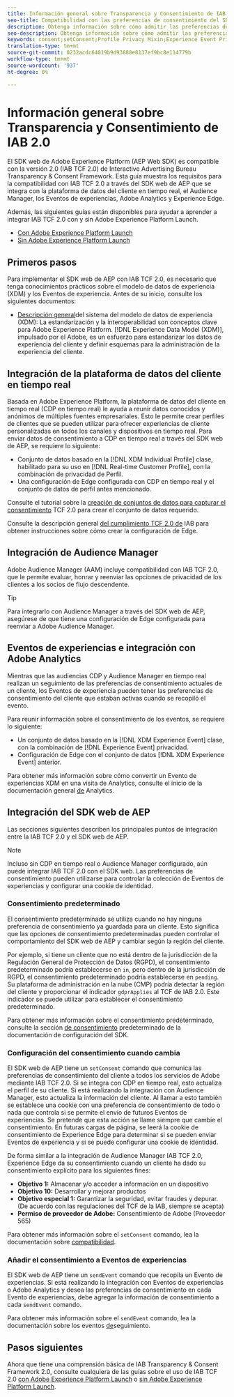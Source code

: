 ```yaml
---
title: Información general sobre Transparencia y Consentimiento de IAB 2.0
seo-title: Compatibilidad con las preferencias de consentimiento del SDK web de Adobe Experience Platform de Interactive Advertising Bureau Transparency & Consent Framework 2.0
description: Obtenga información sobre cómo admitir las preferencias de consentimiento TCF 2.0 de IAB con el SDK web de Experience Platform
seo-description: Obtenga información sobre cómo admitir las preferencias de consentimiento TCF 2.0 de IAB con el SDK web de Experience Platform
keywords: consent;setConsent;Profile Privacy Mixin;Experience Event Privacy Mixin;Privacy Mixin;IAB TCF 2.0;Real-time CDP;Real-time Customer Data Profile
translation-type: tm+mt
source-git-commit: 0232acdc64019b9d93888e8137ef9bc8e114779b
workflow-type: tm+mt
source-wordcount: '937'
ht-degree: 0%

---
```



# Información general sobre Transparencia y Consentimiento de IAB 2.0

El SDK web de Adobe Experience Platform (AEP Web SDK) es compatible con la versión 2.0 (IAB TCF 2.0) de Interactive Advertising Bureau Transparency &amp; Consent Framework. Esta guía muestra los requisitos para la compatibilidad con IAB TCF 2.0 a través del SDK web de AEP que se integra con la plataforma de datos del cliente en tiempo real, el Audience Manager, los Eventos de experiencias, Adobe Analytics y Experience Edge.

Además, las siguientes guías están disponibles para ayudar a aprender a integrar IAB TCF 2.0 con y sin Adobe Experience Platform Launch.

- [Con Adobe Experience Platform Launch](./with-launch.md)
- [Sin Adobe Experience Platform Launch](./without-launch.md)

## Primeros pasos

Para implementar el SDK web de AEP con IAB TCF 2.0, es necesario que tenga conocimientos prácticos sobre el modelo de datos de experiencia (XDM) y los Eventos de experiencia. Antes de su inicio, consulte los siguientes documentos:

- [Descripción general](../../../xdm/home.md)del sistema del modelo de datos de experiencia (XDM): La estandarización y la interoperabilidad son conceptos clave para Adobe Experience Platform. [!DNL Experience Data Model (XDM)], impulsado por el Adobe, es un esfuerzo para estandarizar los datos de experiencia del cliente y definir esquemas para la administración de la experiencia del cliente.

## Integración de la plataforma de datos del cliente en tiempo real

Basada en Adobe Experience Platform, la plataforma de datos del cliente en tiempo real (CDP en tiempo real) le ayuda a reunir datos conocidos y anónimos de múltiples fuentes empresariales. Esto le permite crear perfiles de clientes que se pueden utilizar para ofrecer experiencias de cliente personalizadas en todos los canales y dispositivos en tiempo real. Para enviar datos de consentimiento a CDP en tiempo real a través del SDK web de AEP, se requiere lo siguiente:

- Conjunto de datos basado en la [!DNL XDM Individual Profile] clase, habilitado para su uso en [!DNL Real-time Customer Profile], con la combinación de privacidad de Perfil.
- Una configuración de Edge configurada con CDP en tiempo real y el conjunto de datos de perfil antes mencionado.

Consulte el tutorial sobre la [creación de conjuntos de datos para capturar el consentimiento](../../../rtcdp/privacy/iab/dataset-preparation.md) TCF 2.0 para crear el conjunto de datos requerido.

Consulte la descripción general [del cumplimiento TCF 2.0 de](../../../rtcdp/privacy/privacy-overview.md) IAB para obtener instrucciones sobre cómo crear la configuración de Edge.

## Integración de Audience Manager

Adobe Audience Manager (AAM) incluye compatibilidad con IAB TCF 2.0, que le permite evaluar, honrar y reenviar las opciones de privacidad de los clientes a los socios de flujo descendente. <!--For more information, read the documentation on [Sending Data to Audience Manager](../audience-manager/audience-manager-overview.md).-->

>[!TIP]
>
>Para integrarlo con Audience Manager a través del SDK web de AEP, asegúrese de que tiene una configuración de Edge configurada para reenviar a Adobe Audience Manager.

## Eventos de experiencias e integración con Adobe Analytics

Mientras que las audiencias CDP y Audience Manager en tiempo real realizan un seguimiento de las preferencias de consentimiento actuales de un cliente, los Eventos de experiencia pueden tener las preferencias de consentimiento del cliente que estaban activas cuando se recopiló el evento.

Para reunir información sobre el consentimiento de los eventos, se requiere lo siguiente:

- Un conjunto de datos basado en la [!DNL XDM Experience Event] clase, con la combinación de [!DNL Experience Event] privacidad.
- Configuración de Edge con el conjunto de datos [!DNL XDM Experience Event] anterior.

Para obtener más información sobre cómo convertir un Evento de experiencias XDM en una visita de Analytics, consulte el inicio de la documentación general [de](../../data-collection/adobe-analytics/analytics-overview.md) Analytics.

## Integración del SDK web de AEP

Las secciones siguientes describen los principales puntos de integración entre la IAB TCF 2.0 y el SDK web de AEP.

>[!NOTE]
>
>Incluso sin CDP en tiempo real o Audience Manager configurado, aún puede integrar IAB TCF 2.0 con el SDK web. Las preferencias de consentimiento pueden utilizarse para controlar la colección de Eventos de experiencias y configurar una cookie de identidad.

### Consentimiento predeterminado

El consentimiento predeterminado se utiliza cuando no hay ninguna preferencia de consentimiento ya guardada para un cliente. Esto significa que las opciones de consentimiento predeterminadas pueden controlar el comportamiento del SDK web de AEP y cambiar según la región del cliente.

Por ejemplo, si tiene un cliente que no está dentro de la jurisdicción de la Regulación General de Protección de Datos (RGPD), el consentimiento predeterminado podría establecerse en `in`, pero dentro de la jurisdicción de RGPD, el consentimiento predeterminado podría establecerse en `pending`. Su plataforma de administración en la nube (CMP) podría detectar la región del cliente y proporcionar el indicador `gdprApplies` al TCF de IAB 2.0. Este indicador se puede utilizar para establecer el consentimiento predeterminado.

Para obtener más información sobre el consentimiento predeterminado, consulte la sección [de consentimiento](../../fundamentals/configuring-the-sdk.md#default-consent) predeterminado de la documentación de configuración del SDK.

### Configuración del consentimiento cuando cambia

El SDK web de AEP tiene un `setConsent` comando que comunica las preferencias de consentimiento del cliente a todos los servicios de Adobe mediante IAB TCF 2.0. Si se integra con CDP en tiempo real, esto actualiza el perfil de su cliente. Si está realizando la integración con Audience Manager, esto actualiza la información del cliente. Al llamar a esto también se establece una cookie con una preferencia de consentimiento de todo o nada que controla si se permite el envío de futuros Eventos de experiencias. Se pretende que esta acción se llame siempre que cambie el consentimiento. En futuras cargas de página, se leerá la cookie de consentimiento de Experience Edge para determinar si se pueden enviar Eventos de experiencia y si se puede configurar una cookie de identidad.

De forma similar a la integración de Audience Manager IAB TCF 2.0, Experience Edge da su consentimiento cuando un cliente ha dado su consentimiento explícito para los siguientes fines:

- **Objetivo 1:** Almacenar y/o acceder a información en un dispositivo
- **Objetivo 10:** Desarrollar y mejorar productos
- **Objetivo especial 1:** Garantizar la seguridad, evitar fraudes y depurar. (De acuerdo con las regulaciones del TCF de la IAB, siempre se acepta)
- **Permiso de proveedor de Adobe:** Consentimiento de Adobe (Proveedor 565)

Para obtener más información sobre el `setConsent` comando, lea la documentación sobre [compatibilidad](../../consent/supporting-consent.md).

### Añadir el consentimiento a Eventos de experiencias

El SDK web de AEP tiene un `sendEvent` comando que recopila un Evento de experiencias. Si está realizando la integración con Eventos de experiencias o Adobe Analytics y desea las preferencias de consentimiento en cada Evento de experiencias, debe agregar la información de consentimiento a cada `sendEvent` comando.

Para obtener más información sobre el `sendEvent` comando, lea la documentación sobre los eventos [de](../../fundamentals/tracking-events.md)seguimiento.

## Pasos siguientes

Ahora que tiene una comprensión básica de IAB Transparency &amp; Consent Framework 2.0, consulte cualquiera de las guías sobre el uso de IAB TCF 2.0 [con Adobe Experience Platform Launch](./with-launch.md) o [sin Adobe Experience Platform Launch](./without-launch.md).
